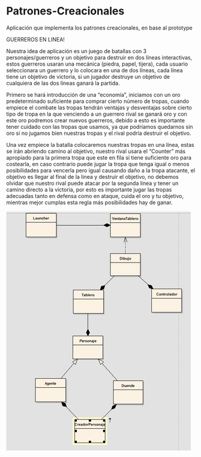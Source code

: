 # Patrones-Creacionales
Aplicación que implementa los patrones creacionales, en base al prototype

GUERREROS EN LINEA!

Nuestra idea de aplicación es un juego de batallas con 3 personajes/guerreros y un objetivo para destruir en dos líneas interactivas, estos guerreros usaran una mecánica (piedra, papel, tijera), cada usuario seleccionara un guerrero y lo colocara en una de dos líneas, cada línea tiene un objetivo de victoria, si un jugador destruye un objetivo de cualquiera de las dos líneas ganará la partida.

Primero se hará introducción de una “economía”, iniciamos con un oro predeterminado suficiente para comprar cierto número de tropas, cuando empiece el combate las tropas tendrán ventajas y desventajas sobre cierto tipo de tropa en la que venciendo a un guerrero rival se ganará oro y con este oro podremos crear nuevos guerreros, debido a esto es importante tener cuidado con las tropas que usamos, ya que podríamos quedarnos sin oro si no jugamos bien nuestras tropas y el rival podría destruir el objetivo.

Una vez empiece la batalla colocaremos nuestras tropas en una línea, estas se irán abriendo camino al objetivo, nuestro rival usara el “Counter” más apropiado para la primera tropa que este en fila si tiene suficiente oro para costearla, en caso contrario puede jugar la tropa que tenga igual o menos posibilidades para vencerla pero igual causando daño a la tropa atacante, el objetivo es llegar al final de la linea y destruir el objetivo, no debemos olvidar que nuestro rival puede atacar por la segunda línea y tener un camino directo a la victoria, por esto es importante jugar las tropas adecuadas tanto en defensa como en ataque, cuida el oro y tu objetivo, mientras mejor cumplas esta regla más posibilidades hay de ganar.

![DiagramaJuego.png](https://github.com/CarlosLopez98/Patrones-Creacionales/blob/master/DiagramaJuego.png)
